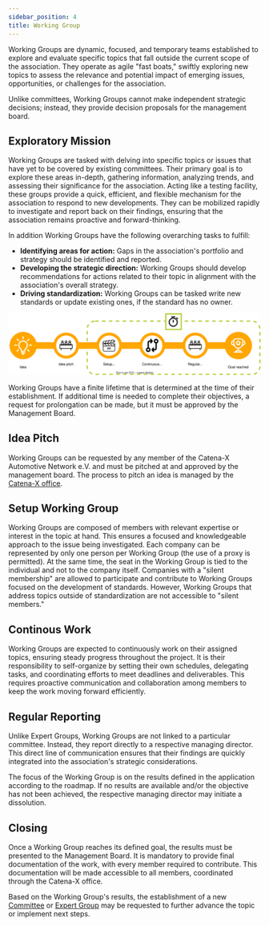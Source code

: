 ```yaml
---
sidebar_position: 4
title: Working Group
---
```


Working Groups are dynamic, focused, and temporary teams established to explore and evaluate specific topics that fall outside the current scope of the association. They operate as agile "fast boats," swiftly exploring new topics to assess the relevance and potential impact of emerging issues, opportunities, or challenges for the association.

Unlike committees, Working Groups cannot make independent strategic decisions; instead, they provide decision proposals for the management board.

## Exploratory Mission

 Working Groups are tasked with delving into specific topics or issues that have yet to be covered by existing committees. Their primary goal is to explore these areas in-depth, gathering information, analyzing trends, and assessing their significance for the association. Acting like a testing facility, these groups provide a quick, efficient, and flexible mechanism for the association to respond to new developments. They can be mobilized rapidly to investigate and report back on their findings, ensuring that the association remains proactive and forward-thinking.

 In addition Working Groups have the following overarching tasks to fulfill:

- **Identifying areas for action:** Gaps in the association's portfolio and strategy should be identified and reported.
- **Developing the strategic direction:** Working Groups should develop recommendations for actions related to their topic in alignment with the association's overall strategy.
- **Driving standardization:** Working Groups can be tasked write new standards or update existing ones, if the standard has no owner.

![Working Group Lifeline](../assets/working-group-life-line-v1.drawio.svg)

Working Groups have a finite lifetime that is determined at the time of their establishment. If additional time is needed to complete their objectives, a request for prolongation can be made, but it must be approved by the Management Board.

## Idea Pitch

Working Groups can be requested by any member of the Catena-X Automotive Network e.V. and must be pitched at and approved by the management board. The process to pitch an idea is managed by the [Catena-X office](catena-x-office.md).

## Setup Working Group

Working Groups are composed of members with relevant expertise or interest in the topic at hand. This ensures a focused and knowledgeable approach to the issue being investigated. Each company can be represented by only one person per Working Group (the use of a proxy is permitted). At the same time, the seat in the Working Group is tied to the individual and not to the company itself. Companies with a "silent membership" are allowed to participate and contribute to Working Groups focused on the development of standards. However, Working Groups that address topics outside of standardization are not accessible to "silent members."

## Continous Work

Working Groups are expected to continuously work on their assigned topics, ensuring steady progress throughout the project. It is their responsibility to self-organize by setting their own schedules, delegating tasks, and coordinating efforts to meet deadlines and deliverables. This requires proactive communication and collaboration among members to keep the work moving forward efficiently.

## Regular Reporting

Unlike Expert Groups, Working Groups are not linked to a particular committee. Instead, they report directly to a respective managing director. This direct line of communication ensures that their findings are quickly integrated into the association's strategic considerations.

The focus of the Working Group is on the results defined in the application according to the roadmap. If no results are available and/or the objective has not been achieved, the respective managing director may initiate a dissolution.

## Closing

Once a Working Group reaches its defined goal, the results must be presented to the Management Board. It is mandatory to provide final documentation of the work, with every member required to contribute. This documentation will be made accessible to all members, coordinated through the Catena-X office.

Based on the Working Group's results, the establishment of a new [Committee](./committee.md) or [Expert Group](./expert-group.md#i-initiation) may be requested to further advance the topic or implement next steps.
